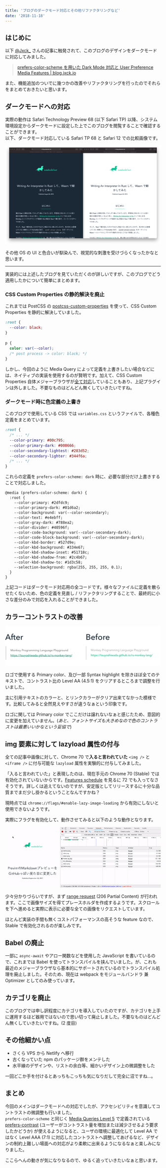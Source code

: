 ```yaml
---
title: 'ブログのダークモード対応とその他リファクタリングなど'
date: '2018-11-18'
---
```


## はじめに

以下 [@Jxck\_](https://twitter.com/jxck_) さんの記事に触発されて、このブログのデザインをダークモードに対応してみました。

> [prefers-color-scheme を用いた Dark Mode 対応と User Preference Media Features | blog.jxck.io](https://blog.jxck.io/entries/2018-11-10/dark-mode-via-prefers-color-scheme.html)

また、機能追加のついでに幾つかの改善やリファクタリングを行ったのでそれらをまとめておきたいと思います。

## ダークモードへの対応

実際の動作は Safari Technology Preview 68 (以下 Safari TP) 以降、システム環境設定からダークモードに設定した上でこのブログを閲覧することで確認することができます。  
以下、ダークモード対応している Safari TP 68 と Safari 12 での比較画像です。

![Safari TP 68 と Safari 12 の比較](compare-dark-mode.png)

その他 OS の UI と色合いが馴染んで、視覚的な刺激を受けづらくなったかなと思います。

---

実装的には上述したブログを見ていただくのが詳しいですが、このブログでどう適用したかについて簡単にまとめます。

### CSS Custom Properties の静的解決を廃止

これまでは PostCSS の [postcss-custom-properties](https://github.com/postcss/postcss-custom-properties) を使って、CSS Custom Properties を静的に解決していました。

```css
:root {
  --color: black;
}

p {
  color: var(--color);
  /* post process -> color: black; */
}
```

しかし、今回のように Media Query によって定義を上書きしたい場合などには、ネイティブの実装を使用するのが賢明です。加えて、CSS Custom Properties 自体メジャーブラウザが[全て対応](https://caniuse.com/#search=custom%20properties)していることもあり、上記プラグインは外しました。不要なものはどんどん無くしていきたいですね。

### ダークモード時に色定義の上書き

このブログで使用している CSS では `variables.css` というファイルで、各種色定義をまとめています。

```css:src/css/foundations/variables.css
:root {
  /* ... */
  --color-primary: #00c795;
  --color-primary-dark: #008666;
  --color-secondary-lightest: #283d52;
  --color-secondary-lighter: #344f6a;
  /* ... */
}
```

これらの定義を `prefers-color-scheme: dark` 時に、必要な部分だけ上書きすることで対応しました。

```css:ダークモード用の色定義
@media (prefers-color-scheme: dark) {
  :root {
    --color-primary: #2dfdc9;
    --color-primary-dark: #01d6a2;
    --color-background: var(--color-secondary);
    --color-text: #e4ebff;
    --color-gray-dark: #788ea2;
    --color-divider: #40596f;
    --color-code-background: var(--color-secondary-dark);
    --color-code-block-background: var(--color-secondary-dark);
    --color-kbd-border: #527d9e;
    --color-kbd-background: #334e67;
    --color-kbd-shadow-inset: #51718c;
    --color-kbd-shadow-from: #2c4b67;
    --color-kbd-shadow-to: #1d3c58;
    --selection-background: rgba(255, 255, 255, 0.1);
  }
}
```

上記コードはダークモード対応用の全コードです。様々なファイルに定義を散らせたくないため、色の定義を見直し / リファクタリングすることで、最終的に小さな差分のみで対応を入れることができました。

## カラーコントラストの改善

![カラーコントラストの前後比較](color-contrast.jpg)

ロゴで使用する Primary color、及び一部 Syntax highlight を除きほぼ全てのテキストで、コントラスト比の Level AA (4.5:1) をクリアするところまで調整を行いました。

主に引用テキストのカラーと、とリンクカラーがクリア出来てなかった模様です。比較してみると全然見えやすさが違うなぁという印象です。

ロゴに関しては Primary color でここだけは譲れないなぁと感じたため、意図的に変更を加えていません。(_あと、フォントサイズも大きめなので色のコントラストは最悪いいかなという妥協で_)

## img 要素に対して lazyload 属性の付与

全ての記事中画像に対して、Chrome 70 で**入ると言われていた** `<img />` と `<iframe />` に付与可能な `lazyload` 属性を実験的に付与してみました。

「入ると言われていた」と表現したのは、現在手元の Chrome 70 (Stable) では有効化されていないからです。[Features schedule](https://www.chromestatus.com/features/schedule) を見るに 72 でも入ってなさそうです。詳しくは追えてないのですが、安定版としてリリースするに十分な品質までまだ少し掛かるということなんですかね？

現時点では `chrome://flags/#enable-lazy-image-loading` から有効にしないと使用できないようです。

実際にフラグを有効化して、動作させてみると以下のような動作となります。

![フラグを有効化した動作](img-lazyload.gif)

少々分かりづらいですが、まず [range request](https://developer.mozilla.org/en-US/docs/Web/HTTP/Range_requests) (206 Partial Content) が行われます。ここで画像サイズを得てプレースホルダを作成するようです。スクロールを下へ進めると実際に表示に必要な全ての画像をリクエストしています。

ほとんど実装の手間も無くコストパフォーマンスの高そうな feature なので、Stable で有効化されるのが楽しみです。

## Babel の廃止

一部に `async-await` やアロー関数などを使用した JavaScript を書いているので、これまでは Babel を使ってトランスパイルを挟んでいました。が、これも最近のメジャーブラウザなら基本的にサポートされているのでトランスパイル処理を廃止しました。そのため、現在は webpack をモジュールバンドラ 兼 Optimizer としてのみ使っています。

## カテゴリを廃止

このブログでは申し訳程度にカテゴリを導入していたのですが、カテゴリを上手に運用するほど器用ではないので思い切って廃止しました。不要なものはどんどん無くしていきたいですね。(2 度目)

## その他細かい点

- さくら VPS から Netlify へ移行
- 古くなっていた npm のパッケージ群をメンテした
- 水平線のデザインや、リストの余白等、細かいデザイン上の微調整をした

一回どこか手を付けるとあっちもこっちも気になりだして完全に沼ですね...。

## まとめ

今回のメインはダークモードへの対応でしたが、アクセシビリティを意識してコントラストの微調整も行いました。  
`prefers-color-scheme` と同じく [Media Queries Level 5](https://drafts.csswg.org/mediaqueries-5/) で定義されている [prefers-contrast](https://drafts.csswg.org/mediaqueries-5/#prefers-contrast) (ユーザーがコントラスト量を増加または減少させるよう要求したかどうか) が使えるようになると、ユーザの環境に最適化して Level AA ではなく Level AAA (7:1) に対応したコントラストへ調整してあげるなど、デザインの制約上難しい場面への対応がより柔軟に出来るようになるなぁと楽しみになりました。

ここらへんの動きが気になりなるので、ゆるく追っていきたいなぁと思います。
